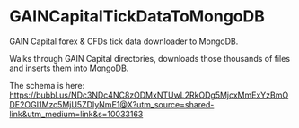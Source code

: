 # GAINCapitalTickDataToMongoDB

GAIN Capital forex &amp; CFDs tick data downloader to MongoDB.

Walks through GAIN Capital directories, downloads those thousands of files and inserts them into MongoDB.

The schema is here: 
https://bubbl.us/NDc3NDc4NC8zODMxNTUwL2RkODg5MjcxMmExYzBmODE2OGI1Mzc5MjU5ZDIyNmE1@X?utm_source=shared-link&utm_medium=link&s=10033163

